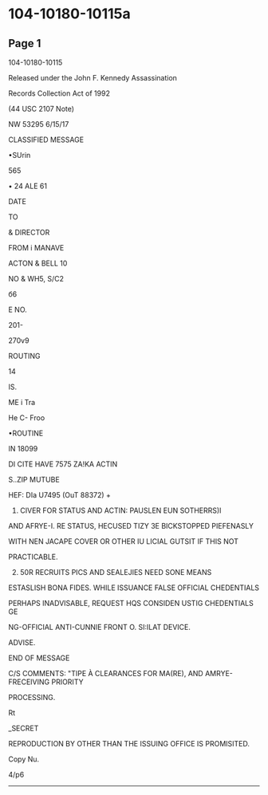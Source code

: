 # 104-10180-10115a

## Page 1

104-10180-10115

Released under the John F. Kennedy Assassination

Records Collection Act of 1992

(44 USC 2107 Note)

NW 53295 6/15/17

CLASSIFIED MESSAGE

•SUrin

565

• 24 ALE 61

DATE

TO

& DIRECTOR

FROM i MANAVE

ACTON & BELL 10

NO & WH5, S/C2

б6

E NO.

201-

270v9

ROUTING

14

IS.

ME i Tra

He C- Froo

•ROUTINE

IN 18099

DI CITE HAVE 7575 ZA!KA ACTIN

S..ZIP MUTUBE

HEF: DIa U7495 (OuT 88372) +

1. CIVER FOR STATUS AND ACTIN: PAUSLEN EUN SOTHERRS)I

AND AFRYE-I. RE STATUS, HECUSED TIZY 3E BICKSTOPPED PIEFENASLY

WITH NEN JACAPE COVER OR OTHER IU LICIAL GUTSIT IF THIS NOT

PRACTICABLE.

2. 50R RECRUITS PICS AND SEALEJIES NEED SONE MEANS

ESTASLISH BONA FIDES. WHILE ISSUANCE FALSE OFFICIAL CHEDENTIALS

PERHAPS INADVISABLE, REQUEST HQS CONSIDEN USTIG CHEDENTIALS GE

NG-OFFICIAL ANTI-CUNNIE FRONT O. SI:ILAT DEVICE.

ADVISE.

END OF MESSAGE

C/S COMMENTS: "TIPE À CLEARANCES FOR MA(RE), AND AMRYE-FRECEIVING PRIORITY

PROCESSING.

Rt

_SECRET

REPRODUCTION BY OTHER THAN THE ISSUING OFFICE IS PROMISITED.

Copy Nu.

4/p6

---

